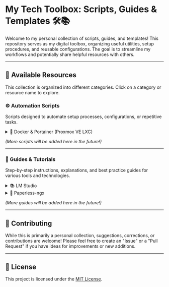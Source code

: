 # My Tech Toolbox: Scripts, Guides & Templates 🛠️📚

Welcome to my personal collection of scripts, guides, and templates! This repository serves as my digital toolbox, organizing useful utilities, setup procedures, and reusable configurations. The goal is to streamline my workflows and potentially share helpful resources with others.

---

## 🧰 Available Resources

This collection is organized into different categories. Click on a category or resource name to explore.

### ⚙️ Automation Scripts

Scripts designed to automate setup processes, configurations, or repetitive tasks.

<details>
<summary>🐳 Docker & Portainer (Proxmox VE LXC)</summary>

* [**Automated Docker & Portainer Installation for Proxmox LXC**](./scripts/pve/lxc-docker-portainer-install/install.sh)
  * This Bash script automates the complete installation of Docker and offers an **interactive choice to also install Portainer CE** within a Debian-based Proxmox VE LXC container. It handles system updates/upgrades, dependency installation, and Docker repository setup. **If Portainer installation is chosen,** it also manages its volume creation and attempts to display the Portainer access URL with the server's IP. The script offers an interactive verbose mode.
  * **Functionality:** LXC Setup, Docker Install, **Portainer Install (User Choice)**
  * **Tags:** `Proxmox VE`, `LXC`, `Docker`, `Portainer`, `Bash`, `Automation`, `Server Setup`, `Containerization`, `Debian`, `Ubuntu`

</details>

*(More scripts will be added here in the future!)*

---

### 📙 Guides & Tutorials

Step-by-step instructions, explanations, and best practice guides for various tools and technologies.

<details>
<summary>📚 LM Studio</summary>

* [**Model Integration with Symlinks**](./guides/LM-Studio/LM-Studio-LLM-symlinks/README.md) ⛔ **Needs revision.**
  * This guide explains how to efficiently manage models in LM Studio using symbolic links. This method helps save disk space and improves organization, especially if you use models across multiple AI applications.
  * **Resource Type:** Guide
  * **Tags:** `Windows`, `PowerShell`, `Symlinks`, `LLM`, `LM Studio`, `Model Management`, `AI`

</details>

<details>
<summary>🍃 Paperless-ngx</summary>

* [**Document Type Guide & Suggestions**](./guides/Paperless-ngx/Paperless-ngx_document_types/README.md)
  * This guide provides recommended document types for organizing your digital documents in Paperless-ngx, aiming for a balance between specificity and generality. It offers suggestions for types, tags, and correspondents to help you find your files easily.
  * **Resource Type:** Guide
  * **Tags:** `Paperless-ngx`, `Document Management`, `Organization`, `Document Types`, `Tags`

</details>

*(More guides will be added here in the future!)*

---

<!--
### 📄 Templates (Example section if you add some)

Reusable configuration files, project starters, or document templates.

<details>
<summary>#### 📝 Example Template</summary>

*   [**My Awesome Config Template**](./templates/example_template/config.example.json)
    *   A brief description of what this template is for.
    *   **Resource Type:** Configuration Template
    *   **Tags:** `JSON`, `Configuration`, `Example`
</details>
-->

## 🤝 Contributing

While this is primarily a personal collection, suggestions, corrections, or contributions are welcome! Please feel free to create an "Issue" or a "Pull Request" if you have ideas for improvements or new additions.

---

## 📜 License

This project is licensed under the [MIT License](./LICENSE).